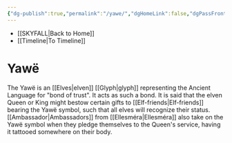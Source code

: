 ```yaml
---
{"dg-publish":true,"permalink":"/yawe/","dgHomeLink":false,"dgPassFrontmatter":false}
---
```


- [[SKYFALL|Back to Home]]
- [[Timeline|To Timeline]]

# Yawë
The Yawë is an [[Elves|elven]] [[Glyph|glyph]] representing the Ancient Language for "bond of trust". It acts as such a bond. It is said that the elven Queen or King might bestow certain gifts to [[Elf-friends|Elf-friends]] bearing the Yawë symbol, such that all elves will recognize their status. [[Ambassador|Ambassadors]] from [[Ellesméra|Ellesméra]] also take on the Yawë symbol when they pledge themselves to the Queen's service, having it tattooed somewhere on their body. 
